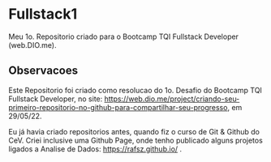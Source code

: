 # Fullstack1
Meu 1o. Repositorio criado para o Bootcamp TQI Fullstack Developer (web.DIO.me).


## Observacoes
Este Repositorio foi criado como resolucao do 1o. Desafio do Bootcamp TQI Fullstack Developer, no site: https://web.dio.me/project/criando-seu-primeiro-repositorio-no-github-para-compartilhar-seu-progresso, em 29/05/22.

Eu já havia criado repositorios antes, quando fiz o curso de Git & Github do CeV.  Criei inclusive uma Github Page, onde tenho publicado alguns projetos ligados a Analise de Dados: https://rafsz.github.io/ .


